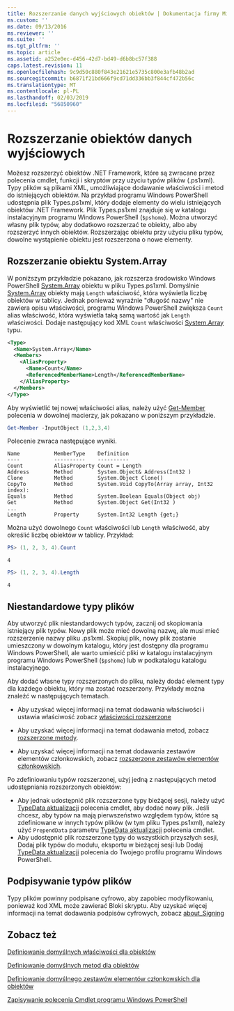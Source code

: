 ```yaml
---
title: Rozszerzanie danych wyjściowych obiektów | Dokumentacja firmy Microsoft
ms.custom: ''
ms.date: 09/13/2016
ms.reviewer: ''
ms.suite: ''
ms.tgt_pltfrm: ''
ms.topic: article
ms.assetid: a252e0ec-d456-42d7-bd49-d6b8bc57f388
caps.latest.revision: 11
ms.openlocfilehash: 9c9d50c880f843e21621e5735c800e3afb48b2ad
ms.sourcegitcommit: b6871f21bd666f9cd71dd336bb3f844cf472b56c
ms.translationtype: MT
ms.contentlocale: pl-PL
ms.lasthandoff: 02/03/2019
ms.locfileid: "56850960"
---
```

# <a name="extending-output-objects"></a>Rozszerzanie obiektów danych wyjściowych

Możesz rozszerzyć obiektów .NET Framework, które są zwracane przez polecenia cmdlet, funkcji i skryptów przy użyciu typów plików (.ps1xml). Typy plików są plikami XML, umożliwiające dodawanie właściwości i metod do istniejących obiektów. Na przykład programu Windows PowerShell udostępnia plik Types.ps1xml, który dodaje elementy do wielu istniejących obiektów .NET Framework. Plik Types.ps1xml znajduje się w katalogu instalacyjnym programu Windows PowerShell (`$pshome`). Można utworzyć własny plik typów, aby dodatkowo rozszerzać te obiekty, albo aby rozszerzyć innych obiektów. Rozszerzając obiektu przy użyciu pliku typów, dowolne wystąpienie obiektu jest rozszerzona o nowe elementy.

## <a name="extending-the-systemarray-object"></a>Rozszerzanie obiektu System.Array

W poniższym przykładzie pokazano, jak rozszerza środowisko Windows PowerShell [System.Array](/dotnet/api/System.Array) obiektu w pliku Types.ps1xml. Domyślnie [System.Array](/dotnet/api/System.Array) obiekty mają `Length` właściwość, która wyświetla liczbę obiektów w tablicy. Jednak ponieważ wyraźnie "długość nazwy" nie zawiera opisu właściwości, programu Windows PowerShell zwiększa `Count` alias właściwość, która wyświetla taką samą wartość jak `Length` właściwości. Dodaje następujący kod XML `Count` właściwości [System.Array](/dotnet/api/System.Array) typu.

```xml
<Type>
  <Name>System.Array</Name>
  <Members>
    <AliasProperty>
      <Name>Count</Name>
      <ReferencedMemberName>Length</ReferencedMemberName>
    </AliasProperty>
  </Members>
</Type>

```

Aby wyświetlić tej nowej właściwości alias, należy użyć [Get-Member](/powershell/module/Microsoft.PowerShell.Utility/Get-Member) polecenia w dowolnej macierzy, jak pokazano w poniższym przykładzie.

```powershell
Get-Member -InputObject (1,2,3,4)
```

Polecenie zwraca następujące wyniki.
```output
Name           MemberType    Definition
----           ----------    ----------
Count          AliasProperty Count = Length
Address        Method        System.Object& Address(Int32 )
Clone          Method        System.Object Clone()
CopyTo         Method        System.Void CopyTo(Array array, Int32 index):
Equals         Method        System.Boolean Equals(Object obj)
Get            Method        System.Object Get(Int32 )
...
Length         Property      System.Int32 Length {get;}
```
Można użyć dowolnego `Count` właściwości lub `Length` właściwość, aby określić liczbę obiektów w tablicy. Przykład:

```powershell
PS> (1, 2, 3, 4).Count
```

```output
4
```

```powershell
PS> (1, 2, 3, 4).Length
```

```output
4
```

## <a name="custom-types-files"></a>Niestandardowe typy plików

Aby utworzyć plik niestandardowych typów, zacznij od skopiowania istniejący plik typów. Nowy plik może mieć dowolną nazwę, ale musi mieć rozszerzenie nazwy pliku .ps1xml. Skopiuj plik, nowy plik zostanie umieszczony w dowolnym katalogu, który jest dostępny dla programu Windows PowerShell, ale warto umieścić pliki w katalogu instalacyjnym programu Windows PowerShell (`$pshome`) lub w podkatalogu katalogu instalacyjnego.

Aby dodać własne typy rozszerzonych do pliku, należy dodać element typy dla każdego obiektu, który ma zostać rozszerzony. Przykłady można znaleźć w następujących tematach.

- Aby uzyskać więcej informacji na temat dodawania właściwości i ustawia właściwość zobacz [właściwości rozszerzone](./extending-properties-for-objects.md)

- Aby uzyskać więcej informacji na temat dodawania metod, zobacz [rozszerzone metody](./defining-default-methods-for-objects.md).

- Aby uzyskać więcej informacji na temat dodawania zestawów elementów członkowskich, zobacz [rozszerzone zestawów elementów członkowskich](./defining-default-member-sets-for-objects.md).

Po zdefiniowaniu typów rozszerzonej, użyj jedną z następujących metod udostępniania rozszerzonych obiektów:

- Aby jednak udostępnić plik rozszerzone typy bieżącej sesji, należy użyć [TypeData aktualizacji](/powershell/module/Microsoft.PowerShell.Utility/Update-TypeData) polecenia cmdlet, aby dodać nowy plik. Jeśli chcesz, aby typów na mają pierwszeństwo względem typów, które są zdefiniowane w innych typów plików (w tym pliku Types.ps1xml), należy użyć `PrependData` parametru [TypeData aktualizacji](/powershell/module/Microsoft.PowerShell.Utility/Update-TypeData) polecenia cmdlet.
- Aby udostępnić plik rozszerzone typy do wszystkich przyszłych sesji, Dodaj plik typów do modułu, eksportu w bieżącej sesji lub Dodaj [TypeData aktualizacji](/powershell/module/Microsoft.PowerShell.Utility/Update-TypeData) polecenia do Twojego profilu programu Windows PowerShell.

## <a name="signing-types-files"></a>Podpisywanie typów plików

Typy plików powinny podpisane cyfrowo, aby zapobiec modyfikowaniu, ponieważ kod XML może zawierać Bloki skryptu. Aby uzyskać więcej informacji na temat dodawania podpisów cyfrowych, zobacz [about_Signing](/powershell/module/microsoft.powershell.core/about/about_signing)

## <a name="see-also"></a>Zobacz też

[Definiowanie domyślnych właściwości dla obiektów](./extending-properties-for-objects.md)

[Definiowanie domyślnych metod dla obiektów](./defining-default-methods-for-objects.md)

[Definiowanie domyślnego zestawów elementów członkowskich dla obiektów](./defining-default-member-sets-for-objects.md)

[Zapisywanie polecenia Cmdlet programu Windows PowerShell](./writing-a-windows-powershell-cmdlet.md)
